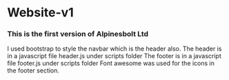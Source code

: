 # Website-v1

### This is the first version of Alpinesbolt Ltd

I used bootstrap to style the navbar which is the header also.
The header is in a javascript file header.js under scripts folder
The footer is in a javascript file footer.js under scripts folder
Font awesome was used for the icons in the footer section.
